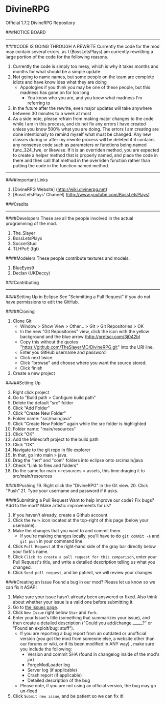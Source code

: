 DivineRPG
=========

Official 1.7.2 DivineRPG Repository

###NOTICE BOARD
***
####CODE IS GOING THROUGH A REWRITE
Currently the code for the mod may contain several errors, as I (BossLetsPlays) am currently rewritting a large portion of the code for the following reasons.

1. Currently the code is simply too mesy, which is why it takes months and months for what should be a simple update
2. Not going to name names, but some people on the team are complete idiots and have know idea what they are doing
    * Appologies if you think you may be one of these people, but this madness has gone on for too long
        * You know who you are, and you know what madness I'm referring to
3. In the future after the rewrite, even major updates will take anywhere between 30 minutes to a week at most
4. As a side note, please refrain from making major changes to the code while I am in this process, and do not fix any errors I have created unless you know 500% what you are doing. The errors I am creating are done intentionally to remind myself what must be changed. Any new classes during or after my rewrite process will be deleted if it contains any nonsense code such as parameters or functions being named func_324_fwe, or likewise. If it is an overriden method, you are expected to create a helper method that is properly named, and place the code in there and then call that method in the overriden function rather than putting the code in the function named method.

***
####Important Links
1. [DivineRPG Website] (http://wiki.divinerpg.net)
2. [BossLetsPlays' Channel] (http://www.youtube.com/BossLetsPlays)

###Credits
***
####Developers
These are all the people involved in the actual programming of the mod.

1. The_Slayer
2. BossLetsPlays
3. SoccerStud
4. TLHPoE (fgt)

####Modelers
These people contribute textures and models.

1. BlueEyes9
2. Declan (UKDeccy)

###Contributing
***

####Setting Up in Eclipse
See "Sebmitting a Pull Request" if you do not have permissions to edit the GitHub.

#####Cloning

1. Clone Git
	* Window > Show View > Other... > Git > Git Repositories > OK
	* In the new "Git Repositories" view, click the icon with the yellow background and the blue arrow (http://prntscr.com/3j042b)
	* Copy this without the quotes "https://github.com/TheSlayerMC/DivineRPG.git" into the URI line,
	* Enter you GitHub username and password
	* Click next twice
	* Click "browse" and choose where you want the source stored.
	* Click finish
2. Create a new project

#####Setting Up

3. Right click project
4. Go to "Build path > Configure build path"
5. Delete the default "src" folder
6. Click "Add Folder"
7. Click "Create New Folder"
8. Folder name: "src/main/java"
9. Click "Create New Folder" again while the src folder is highlighted
10. Folder name: "main/resources"
11. Click "OK"
12. Add the Minecraft project to the build path
13. Click "OK"
14. Navigate to the git repo in file explorer
15. In that, go into main > java.
16. Drag the "net" and "com" folders into eclipse onto src/main/java
17. Check "Link to files and folders"
18. Do the same for main > resources > assets, this time draging it to src/main/resources

#####Pushing
19. Right click the "DivineRPG" in the Git view.
20. Click "Push"
21. Type your username and password if it asks.

####Submitting a Pull Request
Want to help improve our code? Fix bugs? Add to the mod? Make artistic improvements for us?

1. If you haven't already, create a Github account.
2. Click the `Fork` icon located at the top-right of this page (below your username).
3. Make the changes that you want to and commit them.
	* If you're making changes locally, you'll have to do `git commit -a` and `git push` in your command line.
4. Click `Pull Request` at the right-hand side of the gray bar directly below your fork's name.
5. Click `Click to create a pull request for this comparison`, enter your Pull Request's title, and write a detailed description telling us what you changed.
6. Click `Send pull request`, and be patient, we will review your changes

####Creating an Issue
Found a bug in our mod?  Please let us know so we can fix it ASAP!

1. Make sure your issue hasn't already been answered or fixed.  Also think about whether your issue is a valid one before submitting it.
2. Go to [the issues page](http://github.com/TheSlayerMC/DivineRPG/issues).
3. Click `New Issue` right below `Star` and `Fork`.
4. Enter your Issue's title (something that summarizes your issue), and then create a detailed description ("Could you add/change _____?" or "Found an exploit/bug:  stuff").
	* If you are reporting a bug report from an outdated or unofficial version (you got the mod from someone else, a website other than our forums or wiki, or if its been modified in ANY way) , make sure you include the following:
		* Version and commit SHA (found in changelog inside of the mod's jar)
		* ForgeModLoader log
		* Server log (if applicable)
		* Crash report (if applicable)
		* Detailed description of the bug
	* Please note, if you are not using an official version, the bug may go un-fixed
5. Click `Submit new issue`, and be patient so we can fix it!
